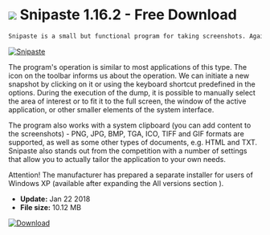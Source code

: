 # ![](https://cdn.softexe.net/static/icon/4/snipaste-10695.png) Snipaste 1.16.2 - Free Download

```sh
Snipaste is a small but functional program for taking screenshots. Against the background of competing proposals, it is distinguished by numerous editing options for casts, including the imposition of notes on them, and even censorship in the form of blurred areas.
```
[![Snipaste](https:https://tse3.mm.bing.net/th?id=OIP.Q5wa6CjzQXKjPHfdHayepAHaGA&pid=Api)](https://softexe.net/win/multimedia/image-capture/snipaste:pRfae.html)

The program's operation is similar to most applications of this type. The icon on the toolbar informs us about the operation. We can initiate a new snapshot by clicking on it or using the keyboard shortcut predefined in the options. During the execution of the dump, it is possible to manually select the area of ​​interest or to fit it to the full screen, the window of the active application, or other smaller elements of the system interface.
 
 The program also works with a system clipboard (you can add content to the screenshots) - PNG, JPG, BMP, TGA, ICO, TIFF and GIF formats are supported, as well as some other types of documents, e.g. HTML and TXT. Snipaste also stands out from the competition with a number of settings that allow you to actually tailor the application to your own needs.
 
 Attention!
 The manufacturer has prepared a separate installer for users of Windows XP (available after expanding the All versions section ).


- **Update:** Jan 22 2018
- **File size:** 10.12 MB

[![Download](https://cdn.softexe.net/static/img/download.png)](https://softexe.net/win/multimedia/image-capture/snipaste:pRfae.html)

